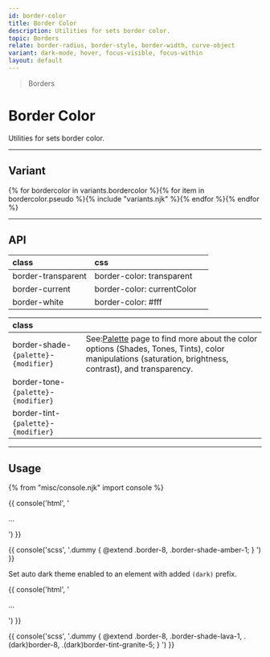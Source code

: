 ```yaml
---
id: border-color
title: Border Color
description: Utilities for sets border color.
topic: Borders
relate: border-radius, border-style, border-width, curve-object
variant: dark-mode, hover, focus-visible, focus-within
layout: default
---
```


> Borders

# Border Color

Utilities for sets border color.

---

## Variant

<div class="flex flex-gap-2 flex-wrap justify-start items-center">{% for bordercolor in variants.bordercolor %}{% for item in bordercolor.pseudo %}{% include "variants.njk" %}{% endfor %}{% endfor %}</div>

---

## API

| <span class="padding-x-3 padding-y-1 text-white bg-shade-granite-5 font-semibold curve-border-md">class</span> | <span class="padding-x-3 padding-y-1 text-white bg-shade-granite-5 font-semibold curve-border-md">css</span> |  |
|:--|:--|:-:|
| border-transparent | border-color: transparent | <div class="width-16 height-8 curve-border border-2 border-transparent"></div> |
| border-current | border-color: currentColor | <div class="width-16 height-8 curve-border border-2 border-current"></div> |
| border-white | border-color: #fff | <div class="width-16 height-8 curve-border border-2 border-white shadow"></div> |

| <span class="padding-x-3 padding-y-1 text-white bg-shade-granite-5 font-semibold curve-border-md">class</span> | |
|:--|:--|
| border-shade-`{palette}`-`{modifier}` | <div class="padding-2 border-l-8 text-xs font-thin depth-tight-1"><span class="padding-r-1">See:</span><a class="text-underline font-semibold text-shade-teal-1 (hover)text-tont-teal-1" href="/getting-started-palette/">Palette</a> page to find more about the color options (Shades, Tones, Tints), color manipulations (saturation, brightness, contrast), and transparency.</div> |
| border-tone-`{palette}`-`{modifier}` | |
| border-tint-`{palette}`-`{modifier}` | |

---

## Usage

{% from "misc/console.njk" import console %}

<div class="padding-x-4 margin-y-4 margin-x-auto width-56">
  <div class="padding-4 bg-tint-granite-5 border-8 border-shade-amber-1">
    <div class="width-full height-24 bg-shade-granite-1"></div>
  </div>
</div>

{{ console('html',
'<div class="border-8 ... border-shade-amber-1">
    ...
  </div>
') }}

{{ console('scss',
'.dummy {
    @extend
      .border-8,
      .border-shade-amber-1;
}
') }}

 Set auto dark theme enabled to an element with added `(dark)` prefix.

{{ console('html',
'<div class="border-8 ... border-shade-lava-1 ... (dark)border-8 (dark)border-tint-granite-5">
    ...
  </div>
') }}

{{ console('scss',
'.dummy {
    @extend
      .border-8,
      .border-shade-lava-1,
      .\(dark\)border-8,
      .\(dark\)border-tint-granite-5;
}
') }}

